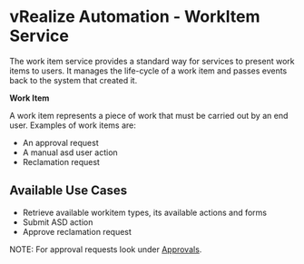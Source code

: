 # vRealize Automation - WorkItem Service

The work item service provides a standard way for services to present work items to users. It manages the life-cycle of a work item and passes events back to the system that created it.

**Work Item**

A work item represents a piece of work that must be carried out by an end user. Examples of work items are:
 * An approval request
 * A manual asd user action
 * Reclamation request

## Available Use Cases

 * Retrieve available workitem types, its available actions and forms
 * Submit ASD action
 * Approve reclamation request

NOTE: For approval requests look under [Approvals](../Approval).